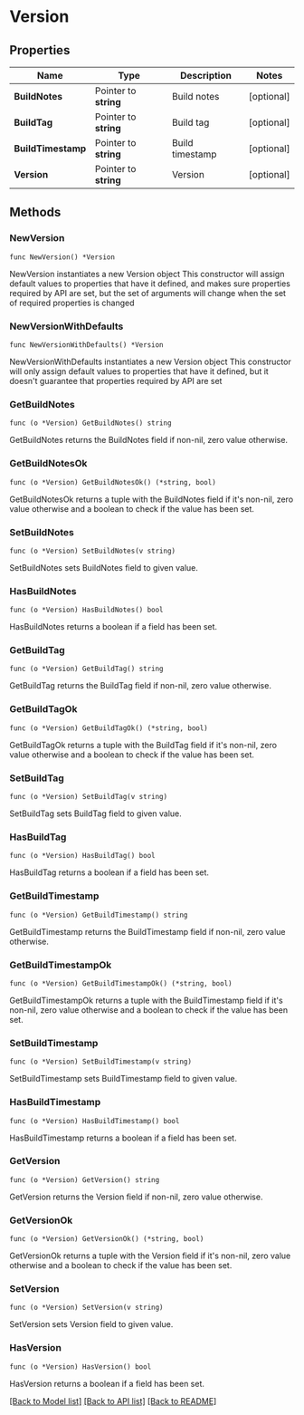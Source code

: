 # Version

## Properties

Name | Type | Description | Notes
------------ | ------------- | ------------- | -------------
**BuildNotes** | Pointer to **string** | Build notes | [optional] 
**BuildTag** | Pointer to **string** | Build tag | [optional] 
**BuildTimestamp** | Pointer to **string** | Build timestamp | [optional] 
**Version** | Pointer to **string** | Version | [optional] 

## Methods

### NewVersion

`func NewVersion() *Version`

NewVersion instantiates a new Version object
This constructor will assign default values to properties that have it defined,
and makes sure properties required by API are set, but the set of arguments
will change when the set of required properties is changed

### NewVersionWithDefaults

`func NewVersionWithDefaults() *Version`

NewVersionWithDefaults instantiates a new Version object
This constructor will only assign default values to properties that have it defined,
but it doesn't guarantee that properties required by API are set

### GetBuildNotes

`func (o *Version) GetBuildNotes() string`

GetBuildNotes returns the BuildNotes field if non-nil, zero value otherwise.

### GetBuildNotesOk

`func (o *Version) GetBuildNotesOk() (*string, bool)`

GetBuildNotesOk returns a tuple with the BuildNotes field if it's non-nil, zero value otherwise
and a boolean to check if the value has been set.

### SetBuildNotes

`func (o *Version) SetBuildNotes(v string)`

SetBuildNotes sets BuildNotes field to given value.

### HasBuildNotes

`func (o *Version) HasBuildNotes() bool`

HasBuildNotes returns a boolean if a field has been set.

### GetBuildTag

`func (o *Version) GetBuildTag() string`

GetBuildTag returns the BuildTag field if non-nil, zero value otherwise.

### GetBuildTagOk

`func (o *Version) GetBuildTagOk() (*string, bool)`

GetBuildTagOk returns a tuple with the BuildTag field if it's non-nil, zero value otherwise
and a boolean to check if the value has been set.

### SetBuildTag

`func (o *Version) SetBuildTag(v string)`

SetBuildTag sets BuildTag field to given value.

### HasBuildTag

`func (o *Version) HasBuildTag() bool`

HasBuildTag returns a boolean if a field has been set.

### GetBuildTimestamp

`func (o *Version) GetBuildTimestamp() string`

GetBuildTimestamp returns the BuildTimestamp field if non-nil, zero value otherwise.

### GetBuildTimestampOk

`func (o *Version) GetBuildTimestampOk() (*string, bool)`

GetBuildTimestampOk returns a tuple with the BuildTimestamp field if it's non-nil, zero value otherwise
and a boolean to check if the value has been set.

### SetBuildTimestamp

`func (o *Version) SetBuildTimestamp(v string)`

SetBuildTimestamp sets BuildTimestamp field to given value.

### HasBuildTimestamp

`func (o *Version) HasBuildTimestamp() bool`

HasBuildTimestamp returns a boolean if a field has been set.

### GetVersion

`func (o *Version) GetVersion() string`

GetVersion returns the Version field if non-nil, zero value otherwise.

### GetVersionOk

`func (o *Version) GetVersionOk() (*string, bool)`

GetVersionOk returns a tuple with the Version field if it's non-nil, zero value otherwise
and a boolean to check if the value has been set.

### SetVersion

`func (o *Version) SetVersion(v string)`

SetVersion sets Version field to given value.

### HasVersion

`func (o *Version) HasVersion() bool`

HasVersion returns a boolean if a field has been set.


[[Back to Model list]](../README.md#documentation-for-models) [[Back to API list]](../README.md#documentation-for-api-endpoints) [[Back to README]](../README.md)


